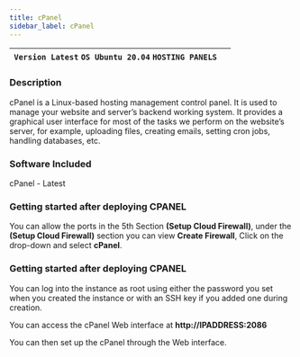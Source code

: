 ```yaml
---
title: cPanel
sidebar_label: cPanel
---
```


|**`Version Latest` `OS Ubuntu 20.04` `HOSTING PANELS`**|  |
|-------------------------------------------------------|--|

### Description

cPanel is a Linux-based hosting management control panel. It is used to manage your website and server’s backend working system. It provides a graphical user interface for most of the tasks we perform on the website’s server, for example, uploading files, creating emails, setting cron jobs, handling databases, etc.

### Software Included

cPanel - Latest

### Getting started after deploying CPANEL

You can allow the ports in the 5th Section **(Setup Cloud Firewall)**, under the **(Setup Cloud Firewall)** section you can view **Create Firewall**, Click on the drop-down and select **cPanel**. 

### Getting started after deploying CPANEL

You can log into the instance as root using either the password you set when you created the instance or with an SSH key if you added one during creation.

You can access the cPanel Web interface at **http://IPADDRESS:2086**

You can then set up the cPanel through the Web interface.